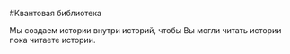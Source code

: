#Квантовая библиотека

Мы создаем истории внутри историй, чтобы Вы могли читать истории пока читаете истории.
